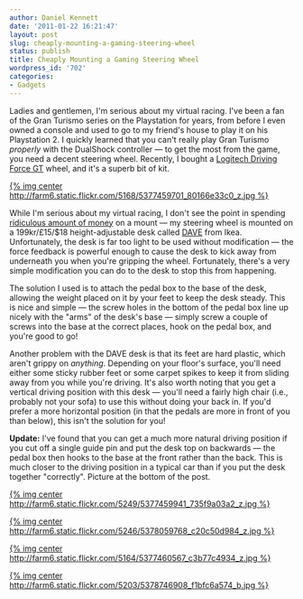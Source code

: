 ```yaml
---
author: Daniel Kennett
date: '2011-01-22 16:21:47'
layout: post
slug: cheaply-mounting-a-gaming-steering-wheel
status: publish
title: Cheaply Mounting a Gaming Steering Wheel
wordpress_id: '702'
categories:
- Gadgets
---
```


Ladies and gentlemen, I'm serious about my virtual racing. I've been a
fan of the Gran Turismo series on the Playstation for years, from before
I even owned a console and used to go to my friend's house to play it on
his Playstation 2. I quickly learned that you can't really play Gran
Turismo *properly* with the DualShock controller — to get the most from
the game, you need a decent steering wheel. Recently, I bought a
[Logitech Driving Force GT](http://www.logitech.com/en-us/gaming/wheels/devices/4172) wheel, and
it's a superb bit of kit.

[{% img center http://farm6.static.flickr.com/5168/5377459701_80166e33c0_z.jpg %}](http://www.flickr.com/photos/ikenndac/5377459701/ "Driving Force GT Setup Rear Quarter View by iKenndac, on Flickr")

While I'm serious about my virtual racing, I don't see the point in
spending [ridiculous amount of money](http://www.amazon.com/dp/B000O00JE8) on a mount — my steering
wheel is mounted on a 199kr/£15/$18 height-adjustable desk called
[DAVE](http://www.ikea.com/se/sv/catalog/products/00120818) from Ikea.
Unfortunately, the desk is far too light to be used without modification
— the force feedback is powerful enough to cause the desk to kick away
from underneath you when you're gripping the wheel. Fortunately, there's
a very simple modification you can do to the desk to stop this from
happening.

The solution I used is to attach the pedal box to the base of the desk,
allowing the weight placed on it by your feet to keep the desk steady.
This is nice and simple — the screw holes in the bottom of the pedal box
line up nicely with the "arms" of the desk's base — simply screw a
couple of screws into the base at the correct places, hook on the pedal
box, and you're good to go!

Another problem with the DAVE desk is that its feet are hard plastic,
which aren't grippy on *anything*. Depending on your floor's surface,
you'll need either some sticky rubber feet or some carpet spikes to keep
it from sliding away from you while you're driving. It's also worth
noting that you get a vertical driving position with this desk — you'll
need a fairly high chair (i.e., probably not your sofa) to use this
without doing your back in. If you'd prefer a more horizontal position
(in that the pedals are more in front of you than below), this isn't the
solution for you!

**Update:** I've found that you can get a much more natural driving
position if you cut off a single guide pin and put the desk top on
backwards — the pedal box then hooks to the base at the front rather
than the back. This is much closer to the driving position in a typical
car than if you put the desk together "correctly". Picture at the bottom
of the post.

[{% img center http://farm6.static.flickr.com/5249/5377459941_735f9a03a2_z.jpg %}](http://www.flickr.com/photos/ikenndac/5377459941/ "Driving Force GT Pedal Box Screw Holes by iKenndac, on Flickr")

[{% img center http://farm6.static.flickr.com/5246/5378059768_c20c50d984_z.jpg %}](http://www.flickr.com/photos/ikenndac/5378059768/ "Driving Force GT Setup Desk Screws by iKenndac, on Flickr")

[{% img center http://farm6.static.flickr.com/5164/5377460567_c3b77c4934_z.jpg %}](http://www.flickr.com/photos/ikenndac/5377460567/ "Driving Force GT Setup Pedal Box Fixed To Desk by iKenndac, on Flickr")

[{% img center http://farm6.static.flickr.com/5203/5378746908_f1bfc6a574_b.jpg %}](http://www.flickr.com/photos/ikenndac/5378746908/ "Driving Force GT Setup Desk Top Reversed by iKenndac, on Flickr")
